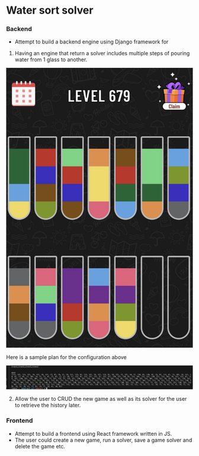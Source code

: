 # Water sort solver 

### Backend 

- Attempt to build a backend engine using Django framework for

1. Having an engine that return a solver includes multiple steps of pouring water from 1 glass to another. 

![alt text](images/image.png)

Here is a sample plan for the configuration above

![alt text](images/image-1.png)

2. Allow the user to CRUD the new game as well as its solver for the user to retrieve the history later. 

### Frontend 
- Attempt to build a frontend using React framework written in JS. 
- The user could create a new game, run a solver, save a game solver and delete the game etc. 
